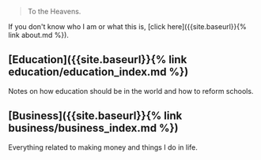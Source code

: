 > To the Heavens.

If you don't know who I am or what this is, [click here]({{site.baseurl}}{% link about.md %}).

## [Education]({{site.baseurl}}{% link education/education_index.md %})

Notes on how education should be in the world and how to reform schools.

## [Business]({{site.baseurl}}{% link business/business_index.md %})

Everything related to making money and things I do in life.

